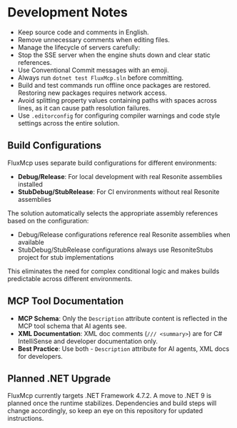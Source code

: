 # Development Notes

- Keep source code and comments in English.
- Remove unnecessary comments when editing files.
- Manage the lifecycle of servers carefully:
- Stop the SSE server when the engine shuts down and clear static references.
- Use Conventional Commit messages with an emoji.
- Always run `dotnet test FluxMcp.sln` before committing.
- Build and test commands run offline once packages are restored. Restoring new packages requires network access.
- Avoid splitting property values containing paths with spaces across lines, as it can cause path resolution failures.
- Use `.editorconfig` for configuring compiler warnings and code style settings across the entire solution.

## Build Configurations

FluxMcp uses separate build configurations for different environments:

- **Debug/Release**: For local development with real Resonite assemblies installed
- **StubDebug/StubRelease**: For CI environments without real Resonite assemblies

The solution automatically selects the appropriate assembly references based on the configuration:
- Debug/Release configurations reference real Resonite assemblies when available
- StubDebug/StubRelease configurations always use ResoniteStubs project for stub implementations

This eliminates the need for complex conditional logic and makes builds predictable across different environments.

## MCP Tool Documentation

- **MCP Schema**: Only the `Description` attribute content is reflected in the MCP tool schema that AI agents see.
- **XML Documentation**: XML doc comments (`/// <summary>`) are for C# IntelliSense and developer documentation only.
- **Best Practice**: Use both - `Description` attribute for AI agents, XML docs for developers.


## Planned .NET Upgrade

FluxMcp currently targets .NET Framework 4.7.2. A move to .NET 9 is planned once the runtime stabilizes. Dependencies and build steps will change accordingly, so keep an eye on this repository for updated instructions.
